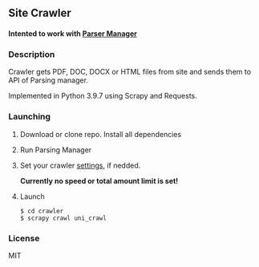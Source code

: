 ## Site Crawler 

#### Intented to work with [Parser Manager](https://github.com/mechnicov/parser-manager)

### Description

Crawler gets PDF, DOC, DOCX or HTML files from site and sends them to API of Parsing manager.

Implemented in Python 3.9.7 using Scrapy and Requests.

### Launching

1. Download or clone repo. Install all dependencies
   
2. Run Parsing Manager
   
3. Set your crawler [settings](https://github.com/WhiteSpirt25/UniCrawler/blob/master/uni_parsing/uni_parsing/settings.py), if nedded.
   
   **Currently no speed or total amount limit is set!**

4. Launch

    ```console
   $ cd crawler
   $ scrapy crawl uni_crawl
   ```

### License

MIT 
